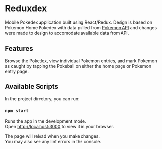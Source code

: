 # Reduxdex

Mobile Pokedex application built using React/Redux. Design is based on Pokemon Home Pokedex with data pulled from [Pokemon API](https://pokeapi.co/) and changes were made to design to accomodate available data from API. 

## Features

Browse the Pokedex, view individual Pokemon entries, and mark Pokemon as caught by tapping the Pokeball on either the home page or Pokemon entry page.

## Available Scripts

In the project directory, you can run:

### `npm start`

Runs the app in the development mode.\
Open [http://localhost:3000](http://localhost:3000) to view it in your browser.

The page will reload when you make changes.\
You may also see any lint errors in the console.
